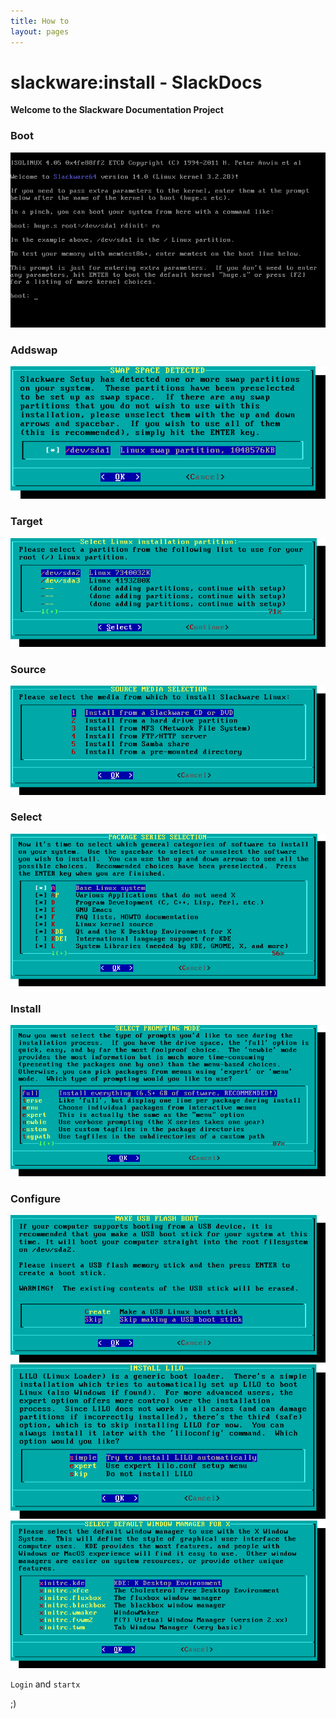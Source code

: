 ```yaml
---
title: How to
layout: pages
---
```


# slackware:install - SlackDocs

**Welcome to the Slackware Documentation Project**

### Boot
![Boot](/assets/images/howto/1-welcome.png)

### Addswap
![Addswap](/assets/images/howto/setup_swap_cl.png)

### Target
![Target](/assets/images/howto/setup_target_cl.png)

### Source
![Source](/assets/images/howto/setup_source_cl.png)

### Select
![Select](/assets/images/howto/setup_select_cl.png)

### Install
![Install](/assets/images/howto/setup_install_cl.png)

### Configure
![Configure](/assets/images/howto/usb_boot_stick_cl.png)
![Configure](/assets/images/howto/setup_lilo_cl.png)
![Configure](/assets/images/howto/setup_xwmconfig_cl.png)

`Login` and `startx`

;)